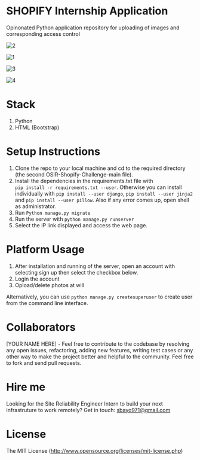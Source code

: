 # SHOPIFY Internship Application

Opinonated Python application repository for uploading of images and corresponding access control

![2](https://user-images.githubusercontent.com/47984109/104815769-e20d9d80-5816-11eb-94b7-fde297b3922f.PNG)

![1](https://user-images.githubusercontent.com/47984109/104815768-e0dc7080-5816-11eb-8bcc-cf01cf5a571d.PNG)

![3](https://user-images.githubusercontent.com/47984109/104815770-e20d9d80-5816-11eb-9aeb-f5259b018b34.PNG)

![4](https://user-images.githubusercontent.com/47984109/104815771-e2a63400-5816-11eb-8a59-139e6e3455d2.PNG)

# Stack

1. Python
2. HTML (Bootstrap)

# Setup Instructions

1. Clone the repo to your local machine and cd to the required directory (the second OSIR-Shopify-Challenge-main file).
2. Install the dependencies in the requirements.txt file with  
```pip install -r requirements.txt --user```. Otherwise you can install individually with 
```pip install --user django```, ```pip install --user jinja2``` and ```pip install --user pillow```. Also if any error comes up, open shell as administrator. 
3. Run ```Python manage.py migrate```
4. Run the server with 
```python manage.py runserver```
5. Select the IP link displayed and access the web page.  

# Platform Usage

1. After installation and running of the server, open an account with selecting sign up then select the checkbox below.
2. Login the account
3. Opload/delete photos at will

Alternatively, you can use ```python manage.py createsuperuser``` to create user from the command line interface.

# Collaborators
[YOUR NAME HERE] - Feel free to contribute to the codebase by resolving any open issues, refactoring, adding new features, writing test cases or any other way to make the project better and helpful to the community. Feel free to fork and send pull requests.

# Hire me
Looking for the Site Reliability Engineer Intern to build your next infrastruture to work remotely? Get in touch: sbayo971@gmail.com

# License
The MIT License (http://www.opensource.org/licenses/mit-license.php)
